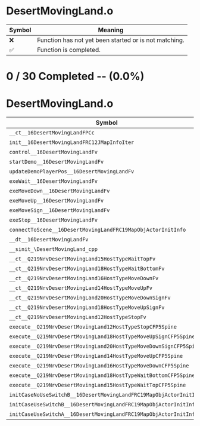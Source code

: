 # DesertMovingLand.o
| Symbol | Meaning 
| ------------- | ------------- 
| :x: | Function has not yet been started or is not matching. 
| :white_check_mark: | Function is completed. 


# 0 / 30 Completed -- (0.0%)
# DesertMovingLand.o
| Symbol | Decompiled? |
| ------------- | ------------- |
| `__ct__16DesertMovingLandFPCc` | :x: |
| `init__16DesertMovingLandFRC12JMapInfoIter` | :x: |
| `control__16DesertMovingLandFv` | :x: |
| `startDemo__16DesertMovingLandFv` | :x: |
| `updateDemoPlayerPos__16DesertMovingLandFv` | :x: |
| `exeWait__16DesertMovingLandFv` | :x: |
| `exeMoveDown__16DesertMovingLandFv` | :x: |
| `exeMoveUp__16DesertMovingLandFv` | :x: |
| `exeMoveSign__16DesertMovingLandFv` | :x: |
| `exeStop__16DesertMovingLandFv` | :x: |
| `connectToScene__16DesertMovingLandFRC19MapObjActorInitInfo` | :x: |
| `__dt__16DesertMovingLandFv` | :x: |
| `__sinit_\DesertMovingLand_cpp` | :x: |
| `__ct__Q219NrvDesertMovingLand15HostTypeWaitTopFv` | :x: |
| `__ct__Q219NrvDesertMovingLand18HostTypeWaitBottomFv` | :x: |
| `__ct__Q219NrvDesertMovingLand16HostTypeMoveDownFv` | :x: |
| `__ct__Q219NrvDesertMovingLand14HostTypeMoveUpFv` | :x: |
| `__ct__Q219NrvDesertMovingLand20HostTypeMoveDownSignFv` | :x: |
| `__ct__Q219NrvDesertMovingLand18HostTypeMoveUpSignFv` | :x: |
| `__ct__Q219NrvDesertMovingLand12HostTypeStopFv` | :x: |
| `execute__Q219NrvDesertMovingLand12HostTypeStopCFP5Spine` | :x: |
| `execute__Q219NrvDesertMovingLand18HostTypeMoveUpSignCFP5Spine` | :x: |
| `execute__Q219NrvDesertMovingLand20HostTypeMoveDownSignCFP5Spine` | :x: |
| `execute__Q219NrvDesertMovingLand14HostTypeMoveUpCFP5Spine` | :x: |
| `execute__Q219NrvDesertMovingLand16HostTypeMoveDownCFP5Spine` | :x: |
| `execute__Q219NrvDesertMovingLand18HostTypeWaitBottomCFP5Spine` | :x: |
| `execute__Q219NrvDesertMovingLand15HostTypeWaitTopCFP5Spine` | :x: |
| `initCaseNoUseSwitchB__16DesertMovingLandFRC19MapObjActorInitInfo` | :x: |
| `initCaseUseSwitchB__16DesertMovingLandFRC19MapObjActorInitInfo` | :x: |
| `initCaseUseSwitchA__16DesertMovingLandFRC19MapObjActorInitInfo` | :x: |
